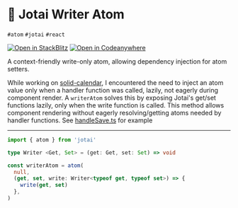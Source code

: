 # 👻 Jotai Writer Atom

`#atom` `#jotai` `#react`

[![Open in StackBlitz](https://developer.stackblitz.com/img/open_in_stackblitz.svg)][demo]
[![Open in Codeanywhere](https://codeanywhere.com/img/open-in-codeanywhere-btn.svg)][codeanywhere-demo]

[codeanywhere-demo]: https://app.codeanywhere.com/#https://github.com/hd-o/coding-challenge/blob/918c9a0a63586e4b17fd5c65188962d3115e8a2e/packages/jotai-writer-atom/README.md

[demo]: https://stackblitz.com/github/hd-o/coding-challenge?configPath=packages/jotai-writer-atom&file=packages/jotai-writer-atom/index.html&startScript=run:jotai-writer-atom

A context-friendly write-only atom, allowing dependency injection for atom setters.

While working on [solid-calendar][solid_calendar], I encountered the need to inject an atom value only when a handler function was called, lazily, not eagerly during component render. A `writerAtom` solves this by exposing Jotai's get/set functions lazily, only when the write function is called. This method allows component rendering without eagerly resolving/getting atoms needed by handler functions. See [handleSave.ts][handleSave] for example

---

```ts
import { atom } from 'jotai'

type Writer <Get, Set> = (get: Get, set: Set) => void

const writerAtom = atom(
  null,
  (get, set, write: Writer<typeof get, typeof set>) => {
    write(get, set)
  },
)
```

[handleSave]: ../solid-calendar/src/reminder/editor/handleSave.ts

[solid_calendar]: ../solid-calendar/
